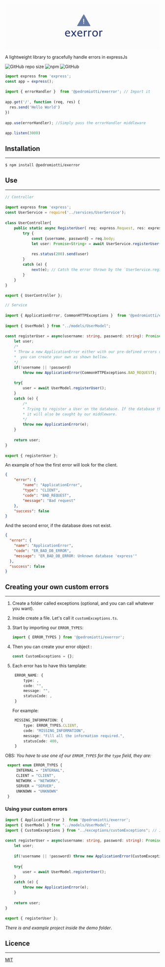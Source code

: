 ![Express Logo](.github/img/logo.png)

A lightweight library to gracefully handle errors in expressJs

![GitHub repo size](https://img.shields.io/github/repo-size/PedroMiotti/exerror)
![npm](https://img.shields.io/npm/dw/@pedromiotti/exerror)
![GitHub](https://img.shields.io/github/license/PedroMiotti/exerror)

```js
import express from 'express';
const app = express();

import { errorHandler }  from '@pedromiotti/exerror'; // Import it

app.get('/', function (req, res) {
  res.send('Hello World')
})

app.use(errorHandler); //Simply pass the errorHandler middleware

app.listen(3000)
```

## Installation

---

```bash
$ npm install @pedromiotti/exerror
```

## Use

---

```ts
// Controller

import express from 'express';
const UserService = require('../services/UserService');

class UserController{
    public static async RegisterUser( req: express.Request, res: express.Response, next: express.NextFunction): Promise<void>{
        try {
            const {username, password} = req.body;
            let user: Promise<String> = await UserService.registerUser(username, password);

            res.status(200).send(user)
        }
        catch (e) {
            next(e); // Catch the error thrown by the `UserService.registerUser` function and pass it to the middleware
        }
    }
}

export { UserController };
```

```ts
// Service 

import { ApplicationError, CommonHTTPExceptions }  from '@pedromiotti/exerror';

import { UserModel } from "../models/UserModel";

const registerUser = async(username: string, password: string): Promise<String> => {
    let user;
    /*
    * Throw a new ApplicationError either with our pre-defined errors or 
    *  you can create your own as shown bellow.
    */
    if(!username || !password) 
        throw new ApplicationError(CommonHTTPExceptions.BAD_REQUEST);   

    try{
        user = await UserModel.registerUser();
    }
    catch (e) {
        /*
        * Trying to register a User on the database. If the database throws an error,
        * it will also be caught by our middleware.
        */
        throw new ApplicationError(e); 
    }

    return user;
}

export { registerUser };
```


An example of how the first error will look for the client.
```json
{
    "error": {
        "name": "ApplicationError",
        "type": "CLIENT",
        "code": "BAD_REQUEST",
        "message": "Bad request"
    },
    "success": false
}
```
And the second error, if the database does not exist.

```json
{
  "error": {
    "name": "ApplicationError",
    "code": "ER_BAD_DB_ERROR",
    "message": "ER_BAD_DB_ERROR: Unknown database 'express'"
  },
  "success": false
}
```

## Creating your own custom errors

---

1. Create a folder called exceptions (optional, and you can call whatever you want).
   
2. Inside create a file. Let's call it `customExceptions.ts`.

3. Start by importing our `ERROR_TYPES`:
   
    ```ts  
    import { ERROR_TYPES } from '@pedromiotti/exerror'; 
   ```
4. Then you can create your error object :

    ```ts  
    const CustomExceptions = {};
    ```
5. Each error has to have this tamplate:
   ```ts
    ERROR_NAME: {
        type: ,
        code: "",
        message: "",
        statusCode: ,
    }
    ```
   For example:
   ```ts
    MISSING_INFORMATION: {
        type: ERROR_TYPES.CLIENT,
        code: "MISSING_INFORMATION",
        message: "Fill all the information required.",
        statusCode: 400,
    }
    ```
OBS:
*You have to use one of our `ERROR_TYPES` for the `type` field, they are:*

   ```ts
    export enum ERROR_TYPES {
        INTERNAL = "INTERNAL",
        CLIENT = "CLIENT",
        NETWORK = "NETWORK",
        SERVER = "SERVER",
        UNKNOWN = "UNKNOWN"
    }
   ```

### Using your custom errors

```ts
import { ApplicationError }  from '@pedromiotti/exerror';
import { UserModel } from "../models/UserModel";
import { CustomExceptions } from "../exceptions/customExceptions"; // Import it

const registerUser = async(username: string, password: string): Promise<String> => {
    let user;
    
    if(!username || !password) throw new ApplicationError(CustomExceptions.MISSING_INFORMATION); // And simply use it

    try{
        user = await UserModel.registerUser();
    }
    catch (e) {
        throw new ApplicationError(e);
    }

    return user;
}

export { registerUser };
```


*There is and example project inside the demo folder*.


## Licence

---

[MIT](LICENSE)
